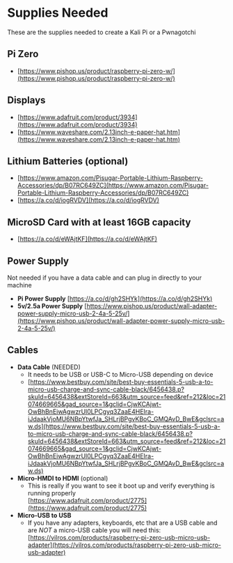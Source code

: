 # Supplies Needed
These are the supplies needed to create a Kali Pi or a Pwnagotchi

## Pi Zero 
  - [https://www.pishop.us/product/raspberry-pi-zero-w/](https://www.pishop.us/product/raspberry-pi-zero-w/)

## Displays
  - [https://www.adafruit.com/product/3934](https://www.adafruit.com/product/3934)
  - [https://www.waveshare.com/2.13inch-e-paper-hat.htm](https://www.waveshare.com/2.13inch-e-paper-hat.htm)

## Lithium Batteries (optional)  
  - [https://www.amazon.com/Pisugar-Portable-Lithium-Raspberry-Accessories/dp/B07RC649ZC](https://www.amazon.com/Pisugar-Portable-Lithium-Raspberry-Accessories/dp/B07RC649ZC)
  - [https://a.co/d/iogRVDV](https://a.co/d/iogRVDV)

## MicroSD Card with at least 16GB capacity 
  - [https://a.co/d/eWAjtKF](https://a.co/d/eWAjtKF)

## Power Supply
Not needed if you have a data cable and can plug in directly to your machine
- **Pi Power Supply** 
  [https://a.co/d/gh2SHYk](https://a.co/d/gh2SHYk)
- **5v/2.5a Power Supply** 
  [https://www.pishop.us/product/wall-adapter-power-supply-micro-usb-2-4a-5-25v/](https://www.pishop.us/product/wall-adapter-power-supply-micro-usb-2-4a-5-25v/)

## Cables
- **Data Cable** (NEEDED)
  -   It needs to be USB or USB-C to Micro-USB depending on device
  -   [https://www.bestbuy.com/site/best-buy-essentials-5-usb-a-to-micro-usb-charge-and-sync-cable-black/6456438.p?skuId=6456438&extStoreId=663&utm_source=feed&ref=212&loc=21074669665&gad_source=1&gclid=CjwKCAjwt-OwBhBnEiwAgwzrUl0LPCgyq3ZaaE4HEIra-iJdaakVjoMU6NBpYtwfJa_SHLrjBPgvKBoC_GMQAvD_BwE&gclsrc=aw.ds](https://www.bestbuy.com/site/best-buy-essentials-5-usb-a-to-micro-usb-charge-and-sync-cable-black/6456438.p?skuId=6456438&extStoreId=663&utm_source=feed&ref=212&loc=21074669665&gad_source=1&gclid=CjwKCAjwt-OwBhBnEiwAgwzrUl0LPCgyq3ZaaE4HEIra-iJdaakVjoMU6NBpYtwfJa_SHLrjBPgvKBoC_GMQAvD_BwE&gclsrc=aw.ds)
- **Micro-HMDI to HDMI** (optional)
  - This is really if you want to see it boot up and verify everything is running properly  
  [https://www.adafruit.com/product/2775](https://www.adafruit.com/product/2775)
- **Micro-USB to USB**
  - If you have any adapters, keyboards, etc that are a USB cable and are *NOT* a micro-USB cable you will need this:
  [https://vilros.com/products/raspberry-pi-zero-usb-micro-usb-adapter](https://vilros.com/products/raspberry-pi-zero-usb-micro-usb-adapter)
